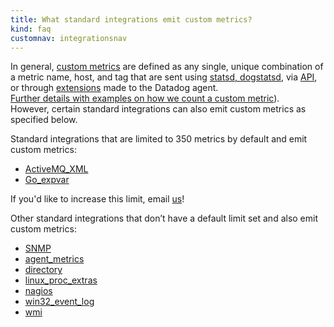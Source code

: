 ```yaml
---
title: What standard integrations emit custom metrics?
kind: faq
customnav: integrationsnav
---
```


In general, [custom metrics](/getting_started/custom_metrics/) are defined as any single, unique combination of a metric name, host, and tag that are sent using [statsd, dogstatsd](/developers/dogstatsd), via [API](/api), or through [extensions](/agent/agent_checks) made to the Datadog agent.  
[Further details with examples on how we count a custom metric](/getting_started/custom_metrics)).  
However, certain standard integrations can also emit custom metrics as specified below.

Standard integrations that are limited to 350 metrics by default and emit custom metrics: 

* [ActiveMQ_XML](/integrations/activemq)
* [Go_expvar](/integrations/go_expvar)

If you'd like to increase this limit, email [us](/help)!

Other standard integrations that don’t have a default limit set and also emit custom metrics: 

* [SNMP](/integrations/snmp)
* [agent_metrics](/integrations/system)
* [directory](/integrations/directory)
* [linux_proc_extras](/integrations/system)
* [nagios](/integrations/nagios)
* [win32_event_log](/integrations/windows_service)
* [wmi](/integrations/wmi_check)